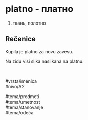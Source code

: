 # platno - платно

1. ткань, полотно  

## Rečenice

Kupila je platno za novu zavesu.

Na zidu visi slika naslikana na platnu.

<br>

#vrsta/imenica  
#nivo/A2  

#tema/predmeti  
#tema/umetnost  
#tema/stanovanje  
#tema/odeća  
